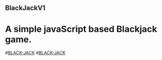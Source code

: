 ## BlackJackV1
# A simple javaScript based Blackjack game. 
#[BLACK-JACK](GitHubRefs/blackjack_screenshot_game-start)
#[BLACK-JACK](GitHubRefs/blackjack_screenshot_game-finish)
